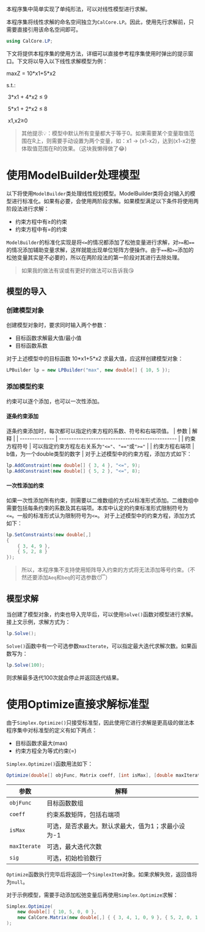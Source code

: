 本程序集中简单实现了单纯形法，可以对线性模型进行求解。

本程序集将线性求解的命名空间独立为`CalCore.LP`。因此，使用先行求解前，只需要直接引用该命名空间即可。
```C#
using CalCore.LP;
```

下文将提供本程序集的使用方法，详细可以直接参考程序集使用时弹出的提示窗口。下文将以导入以下线性求解模型为例：

maxZ = 10\*x1+5\*x2

s.t.:

​	3\*x1 + 4\*x2 ≤ 9 

​	5\*x1 + 2\*x2 ≤ 8 

​	x1,x2≥0

> 其他提示💡：模型中默认所有变量都大于等于0。如果需要某个变量取值范围在R上，则需要手动设置为两个变量，如：x1 -> (x1-x2)，达到(x1-x2)整体取值范围在R的效果。（这块我懒得做了😂)

# 使用ModelBuilder处理模型
以下将使用`ModelBuilder`类处理线性规划模型。ModelBuilder类将会对输入的模型进行标准化。如果有必要，会使用两阶段求解。如果模型满足以下条件将使用两阶段法进行求解：
* 约束方程中有≥的约束
* 约束方程中有=的约束

`ModelBuilder`的标准化实现是将`<=`的情况都添加了松弛变量进行求解，对`>=`和`==`的情况添加辅助变量求解，这样就能出现单位矩阵方便操作。由于`==`和`>=`添加的松弛变量其实是不必要的，所以在两阶段法的第一阶段对其进行去除处理。

> 如果我的做法有误或有更好的做法可以告诉我😘

## 模型的导入
### 创建模型对象
创建模型对象时，要求同时输入两个参数：
* 目标函数求解最大值/最小值
* 目标函数系数

对于上述模型中的目标函数 10\*x1+5\*x2 求最大值，应这样创建模型对象：
```C#
LPBuilder lp = new LPBuilder("max", new double[] { 10, 5 });
```

### 添加模型约束
约束可以逐个添加，也可以一次性添加。
#### 逐条约束添加
逐条约束添加时，每次都可以指定约束方程的系数、符号和右端项值。
| 参数           | 解释                                             |
| -------------- | ------------------------------------------------ |
| 约束方程符号   | 可以指定约束方程左右关系为`"<="`、`"=="`或`">="` |
| 约束方程右端项 | b值，为一个double类型的数字                      |
对于上述模型中的约束方程，添加方式如下：
```C#
lp.AddConstraint(new double[] { 3, 4 }, "<=", 9);
lp.AddConstraint(new double[] { 5, 2 }, "<=", 8);
```
#### 一次性添加约束
如果一次性添加所有约束，则需要以二维数组的方式以标准形式添加。二维数组中需要包括每条约束的系数及其右端项。本库中认定的约束标准形式限制符号为`<=`。一般的标准形式认为限制符号为`<=`。
对于上述模型中的约束方程，添加方式如下：
```C#
lp.SetConstraints(new double[,]
{
    { 3, 4, 9 },
    { 5, 2, 8 }
});
```
> 所以，本程序集不支持使用矩阵导入约束的方式将无法添加等号约束。（不然还要添加`Aeq`和`beq`的可选参数😴）

## 模型求解
当创建了模型对象，约束也导入完毕后，可以使用`Solve()`函数对模型进行求解。
接上文示例，求解方式为：
```C#
lp.Solve();
```
`Solve()`函数中有一个可选参数`maxIterate`，可以指定最大迭代求解次数。如果函数写为：
```C#
lp.Solve(100);
```
则求解最多迭代100次就会停止并返回迭代结果。

# 使用Optimize直接求解标准型
由于`Simplex.Optimize()`只接受标准型，因此使用它进行求解是更高级的做法本程序集中对标准型的定义有如下两点：
* 目标函数求最大(max)
* 约束方程全为等式约束(=)

`Simplex.Optimize()`函数用法如下：
```C#
Optimize(double[] objFunc, Matrix coeff, [int isMax], [double maxIterate], [double[] sig])
```
| 参数         | 解释                                              |
| ------------ | ------------------------------------------------- |
| `objFunc`    | 目标函数数组                                      |
| `coeff`      | 约束系数矩阵，包括右端项                          |
| `isMax`      | 可选，是否求最大。默认求最大，值为1；求最小设为-1 |
| `maxIterate` | 可选，最大迭代次数                                |
| `sig`        | 可选，初始检验数行                                |

`Optimize`函数执行完毕后将返回一个`SimplexItem`对象。如果求解失败，返回值将为`null`。

对于示例模型，需要手动添加松弛变量后再使用`Simplex.Optimize`求解：
```C#
Simplex.Optimize(
    new double[] { 10, 5, 0, 0 },
    new CalCore.Matrix(new double[,] { { 3, 4, 1, 0, 9 }, { 5, 2, 0, 1, 8 } })
);
```